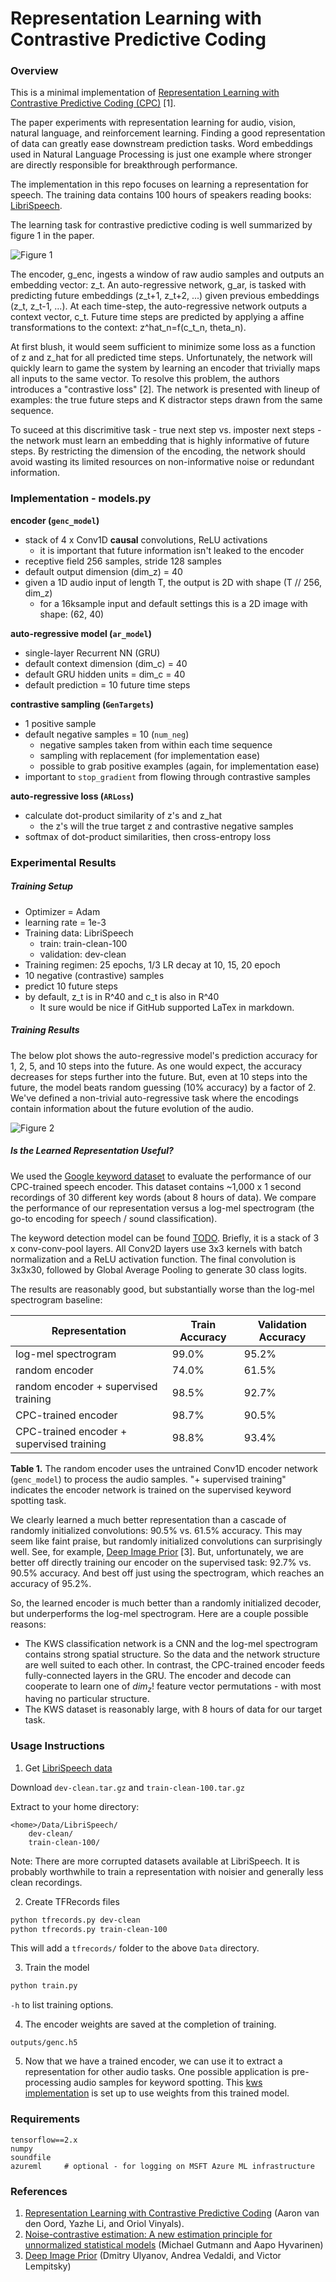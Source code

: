 # Representation Learning with Contrastive Predictive Coding

### Overview

This is a minimal implementation of [Representation Learning with Contrastive Predictive Coding (CPC)](https://arxiv.org/abs/1807.03748) [1].

The paper experiments with representation learning for audio, vision, natural language, and reinforcement learning. Finding a good representation of data can greatly ease downstream prediction tasks. Word embeddings used in Natural Language Processing is just one example where stronger are directly responsible for breakthrough performance.

The implementation in this repo focuses on learning a representation for speech. The training data contains 100 hours of speakers reading books: [LibriSpeech](http://www.openslr.org/12).

The learning task for contrastive predictive coding is well summarized by figure 1 in the paper.

![Figure 1](assets/network.png)

The encoder, g\_enc, ingests a window of raw audio samples and outputs an embedding vector: z\_t. An auto-regressive network, g\_ar, is tasked with predicting future embeddings (z\_t+1, z\_t+2, ...) given previous embeddings (z\_t, z\_t-1, ...). At each time-step, the auto-regressive network outputs a context vector, c\_t. Future time steps are predicted by applying a affine transformations to the context: z^hat_n=f(c_t_n, theta_n).

At first blush, it would seem sufficient to minimize some loss as a function of z and z_hat for all predicted time steps. Unfortunately, the network will quickly learn to game the system by learning an encoder that trivially maps all inputs to the same vector. To resolve this problem, the authors introduces a "contrastive loss" [2]. The network is presented with lineup of examples: the true future steps and K distractor steps drawn from the same sequence.

To suceed at this discrimitive task - true next step vs. imposter next steps - the network must learn an embedding that is highly informative of future steps. By restricting the dimension of the encoding, the network should avoid wasting its limited resources on non-informative noise or redundant information.

### Implementation - models.py

**encoder (`genc_model`)**

- stack of 4 x Conv1D **causal** convolutions, ReLU activations
  - it is important that future information isn't leaked to the encoder
- receptive field 256 samples, stride 128 samples
- default output dimension (dim_z) = 40
- given a 1D audio input of length T, the output is 2D with shape (T // 256, dim_z)
  - for a 16ksample input and default settings this is a 2D image with shape: (62, 40)

**auto-regressive model (`ar_model`)**

- single-layer Recurrent NN (GRU)
- default context dimension (dim_c) = 40
- default GRU hidden units = dim_c = 40
- default prediction = 10 future time steps

**contrastive sampling (`GenTargets`)**

- 1 positive sample
- default negative samples = 10 (`num_neg`)
  - negative samples taken from within each time sequence
  - sampling with replacement (for implementation ease)
  - possible to grab positive examples (again, for implementation ease)
- important to `stop_gradient` from flowing through contrastive samples

**auto-regressive loss (`ARLoss`)**

- calculate dot-product similarity of z's and z_hat
  - the z's will the true target z and contrastive negative samples
- softmax of dot-product similarities, then cross-entropy loss

### Experimental Results

##### Training Setup

- Optimizer = Adam
- learning rate = 1e-3
- Training data: LibriSpeech
  - train: train-clean-100
  - validation: dev-clean
- Training regimen: 25 epochs, 1/3 LR decay at 10, 15, 20 epoch
- 10 negative (contrastive) samples
- predict 10 future steps
- by default, z_t is in R^40 and c_t is also in R^40
  - It sure would be nice if GitHub supported LaTex in markdown.

##### Training Results

The below plot shows the auto-regressive model's prediction accuracy for 1, 2, 5, and 10 steps into the future. As one would expect, the accuracy decreases for steps further into the future. But, even at 10 steps into the future, the model beats random guessing (10% accuracy) by a factor of 2. We've defined a non-trivial auto-regressive task where the encodings contain information about the future evolution of the audio.

![Figure 2](assets/accuracy.png)

##### Is the Learned Representation Useful?

We used the [Google keyword dataset](https://www.kaggle.com/c/tensorflow-speech-recognition-challenge) to evaluate the performance of our CPC-trained speech encoder. This dataset contains ~1,000 x 1 second recordings of 30 different key words (about 8 hours of data). We compare the performance of our representation versus a log-mel spectrogram (the go-to encoding for speech / sound classification).

The keyword detection model can be found [TODO](here). Briefly, it is a stack of 3 x conv-conv-pool layers. All Conv2D layers use 3x3 kernels with batch normalization and a ReLU activation function. The final convolution is 3x3x30, followed by Global Average Pooling to generate 30 class logits.

The results are reasonably good, but substantially worse than the log-mel spectrogram baseline:

| Representation                            | Train Accuracy | Validation Accuracy |
| ----------------------------------------- | -------------- | ------------------- |
| log-mel spectrogram                       | 99.0%          | 95.2%               |
| random encoder                            | 74.0%          | 61.5%               |
| random encoder + supervised training      | 98.5%          | 92.7%               |
| CPC-trained encoder                       | 98.7%          | 90.5%               |
| CPC-trained encoder + supervised training | 98.8%          | 93.4%               |

**Table 1.** The random encoder uses the untrained Conv1D encoder network (`genc_model`) to process the audio samples. "+ supervised training" indicates the encoder network is trained on the supervised keyword spotting task.

We clearly learned a much better representation than a cascade of randomly initialized convolutions: 90.5% vs. 61.5% accuracy. This may seem like faint praise, but randomly initialized convolutions can surprisingly well. See, for example, [Deep Image Prior](https://arxiv.org/abs/1711.10925) [3]. But, unfortunately, we are better off directly training our encoder on the supervised task: 92.7% vs. 90.5% accuracy. And best off just using the spectrogram, which reaches an accuracy of 95.2%.

So, the learned encoder is much better than a randomly initialized decoder, but underperforms the log-mel spectrogram. Here are a couple possible reasons:

- The KWS classification network is a CNN and the log-mel spectrogram contains strong spatial structure. So the data and the network structure are well suited to each other. In contrast, the CPC-trained encoder feeds fully-connected layers in the GRU. The encoder and decode can cooperate to learn one of $dim_z !$ feature vector permutations - with most having no particular structure. 
- The KWS dataset is reasonably large, with 8 hours of data for our target task.

### Usage Instructions

1. Get [LibriSpeech data](http://www.openslr.org/12)

Download `dev-clean.tar.gz` and `train-clean-100.tar.gz`

Extract to your home directory:

```
<home>/Data/LibriSpeech/
    dev-clean/
    train-clean-100/
```

Note: There are more corrupted datasets available at LibriSpeech. It is probably worthwhile to train a representation with noisier and generally less clean recordings.

2. Create TFRecords files

```bash
python tfrecords.py dev-clean
python tfrecords.py train-clean-100
```

This will add a `tfrecords/` folder to the above `Data` directory.

3. Train the model

```bash
python train.py
```

`-h` to list training options.

4. The encoder weights are saved at the completion of training.

`outputs/genc.h5`

5. Now that we have a trained encoder, we can use it to extract a representation for other audio tasks. One possible application is pre-processing audio samples for keyword spotting. This [kws implementation](https://gitlab.analog.com/boston-garage/kws) is set up to use weights from this trained model.

### Requirements

```
tensorflow==2.x
numpy
soundfile
azureml     # optional - for logging on MSFT Azure ML infrastructure
```

### References

1. [Representation Learning with Contrastive Predictive Coding](https://arxiv.org/abs/1807.03748) (Aaron van den Oord, Yazhe Li, and Oriol Vinyals).
2. [Noise-contrastive estimation: A new estimation principle for unnormalized statistical models](http://proceedings.mlr.press/v9/gutmann10a/gutmann10a.pdf) (Michael Gutmann and Aapo Hyvarinen)
3. [Deep Image Prior](https://arxiv.org/abs/1711.10925) (Dmitry Ulyanov, Andrea Vedaldi, and Victor Lempitsky)
